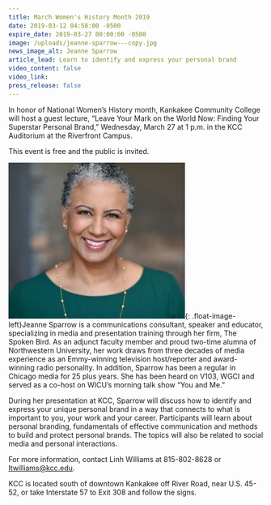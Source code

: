 ```yaml
---
title: March Women's History Month 2019
date: 2019-03-12 04:58:00 -0500
expire_date: 2019-03-27 00:00:00 -0500
image: /uploads/jeanne-sparrow---copy.jpg
news_image_alt: Jeanne Sparrow
article_lead: Learn to identify and express your personal brand
video_content: false
video_link:
press_release: false
---
```


In honor of National Women’s History month, Kankakee Community College will host a guest lecture, “Leave Your Mark on the World Now: Finding Your Superstar Personal Brand,” Wednesday, March 27 at 1 p.m. in the KCC Auditorium at the Riverfront Campus.

This event is free and the public is invited.

![](/uploads/jeanne-sparrow---copy.jpg){: .float-image-left}Jeanne Sparrow is a communications consultant, speaker and educator, specializing in media and presentation training through her firm, The Spoken Bird. As an adjunct faculty member and proud two-time alumna of Northwestern University, her work draws from three decades of media experience as an Emmy-winning television host/reporter and award-winning radio personality. In addition, Sparrow has been a regular in Chicago media for 25 plus years. She has been heard on V103, WGCI and served as a co-host on WICU’s morning talk show “You and Me.”

During her presentation at KCC, Sparrow will discuss how to identify and express your unique personal brand in a way that connects to what is important to you, your work and your career. Participants will learn about personal branding, fundamentals of effective communication and methods to build and protect personal brands. The topics will also be related to social media and personal interactions.

For more information, contact Linh Williams at 815-802-8628 or [ltwilliams@kcc.edu](mailto:ltwilliams@kcc.edu).

KCC is located south of downtown Kankakee off River Road, near U.S. 45-52, or take Interstate 57 to Exit 308 and follow the signs.